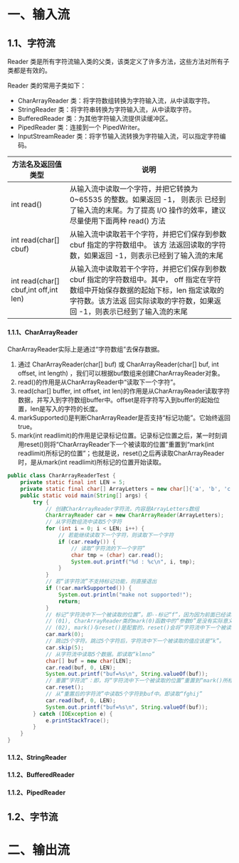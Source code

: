 # 一、输入流

## 1.1、字符流

Reader 类是所有字符流输入类的父类，该类定义了许多方法，这些方法对所有子类都是有效的。

Reader 类的常用子类如下：

- CharArrayReader 类：将字符数组转换为字符输入流，从中读取字符。
- StringReader 类：将字符串转换为字符输入流，从中读取字符。
- BufferedReader 类：为其他字符输入流提供读缓冲区。
- PipedReader 类：连接到一个 PipedWriter。
- InputStreamReader 类：将字节输入流转换为字符输入流，可以指定字符编码。

| 方法名及返回值类型                    | 说明                                                         |
| ------------------------------------- | ------------------------------------------------------------ |
| int read()                            | 从输入流中读取一个字符，并把它转换为 0~65535 的整数。如果返回 -1， 则表示 已经到了输入流的末尾。为了提高 I/O 操作的效率，建议尽量使用下面两种 read() 方法 |
| int read(char[] cbuf)                 | 从输入流中读取若干个字符，并把它们保存到参数 cbuf 指定的字符数组中。 该方 法返回读取的字符数，如果返回 -1，则表示已经到了输入流的末尾 |
| int read(char[] cbuf,int off,int len) | 从输入流中读取若干个字符，并把它们保存到参数 cbuf 指定的字符数组中。其中， off 指定在字符数组中开始保存数据的起始下标，len 指定读取的字符数。该方法返 回实际读取的字符数，如果返回 -1，则表示已经到了输入流的末尾 |

#### 1.1.1、CharArrayReader 

CharArrayReader实际上是通过“字符数组”去保存数据。

1. 通过 CharArrayReader(char[] buf) 或 CharArrayReader(char[] buf, int offset, int length) ，我们可以根据buf数组来创建CharArrayReader对象。
2. read()的作用是从CharArrayReader中“读取下一个字符”。
3. read(char[] buffer, int offset, int len)的作用是从CharArrayReader读取字符数据，并写入到字符数组buffer中。offset是将字符写入到buffer的起始位置，len是写入的字符的长度。
4. markSupported()是判断CharArrayReader是否支持“标记功能”。它始终返回true。
5.  mark(int readlimit)的作用是记录标记位置。记录标记位置之后，某一时刻调用reset()则将“CharArrayReader下一个被读取的位置”重置到“mark(int readlimit)所标记的位置”；也就是说，reset()之后再读取CharArrayReader时，是从mark(int readlimit)所标记的位置开始读取。

```java
public class CharArrayReaderTest {
    private static final int LEN = 5;
    private static final char[] ArrayLetters = new char[]{'a', 'b', 'c', 'd', 'e', 'f', 'g', 'h', 'i', 'j', 'k', 'l', 'm', 'n', 'o', 'p', 'q', 'r', 's', 't', 'u', 'v', 'w', 'x', 'y', 'z'};
    public static void main(String[] args) {
        try {
            // 创建CharArrayReader字符流，内容是ArrayLetters数组
            CharArrayReader car = new CharArrayReader(ArrayLetters);
            // 从字符数组流中读取5个字符
            for (int i = 0; i < LEN; i++) {
                // 若能继续读取下一个字符，则读取下一个字符
                if (car.ready()) {
                    // 读取“字符流的下一个字符”
                    char tmp = (char) car.read();
                    System.out.printf("%d : %c\n", i, tmp);
                }
            }
            // 若“该字符流”不支持标记功能，则直接退出
            if (!car.markSupported()) {
                System.out.println("make not supported!");
                return;
            }
            // 标记“字符流中下一个被读取的位置”。即--标记“f”，因为因为前面已经读取了5个字符，所以下一个被读取的位置是第6个字符”
            // (01), CharArrayReader类的mark(0)函数中的“参数0”是没有实际意义的。
            // (02), mark()与reset()是配套的，reset()会将“字符流中下一个被读取的位置”重置为“mark()中所保存的位置”
            car.mark(0);
            // 跳过5个字符。跳过5个字符后，字符流中下一个被读取的值应该是“k”。
            car.skip(5);
            // 从字符流中读取5个数据。即读取“klmno”
            char[] buf = new char[LEN];
            car.read(buf, 0, LEN);
            System.out.printf("buf=%s\n", String.valueOf(buf));
            // 重置“字符流”：即，将“字符流中下一个被读取的位置”重置到“mark()所标记的位置”，即f。
            car.reset();
            // 从“重置后的字符流”中读取5个字符到buf中。即读取“fghij”
            car.read(buf, 0, LEN);
            System.out.printf("buf=%s\n", String.valueOf(buf));
        } catch (IOException e) {
            e.printStackTrace();
        }
    }
}
```

#### 1.1.2、StringReader 

#### 1.1.2、BufferedReader 



#### 1.1.2、PipedReader 

## 1.2、字节流

# 二、输出流